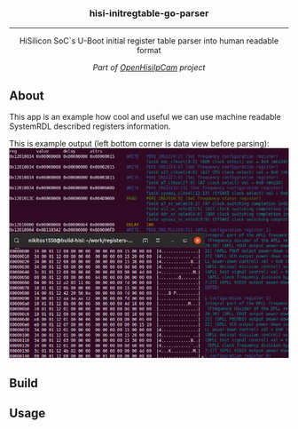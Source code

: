 <!--
<p align="center">
 <img src="images/systemrdl300.png" alt="registers-description-systemdrl">
</p>
-->
<h3 align="center">hisi-initregtable-go-parser</h3>

---

<p align="center">HiSilicon SoC`s U-Boot initial register table parser into human readable format</p>
<p align="center"><em>Part of <a href="https://www.openhisiipcam.org">OpenHisiIpCam</a> project</em></p>

## About

This app is an example how cool and useful we can use machine readable SystemRDL described registers information.

This is example output (left bottom corner is data view before parsing):
![hisi-initregtable-go-parser example screenshot](images/hisi-initregtable-go-parser-example.png)


## Build

## Usage
